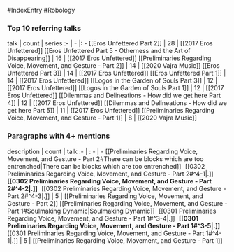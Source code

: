 #IndexEntry #Robology

### Top 10 referring talks
talk | count | series
:- | - |: -
[[Eros Unfettered Part 2]] | 28 | [[2017 Eros Unfettered]]
[[Eros Unfettered Part 5 - Otherness and the Art of Disappearing]] | 16 | [[2017 Eros Unfettered]]
[[Preliminaries Regarding Voice, Movement, and Gesture - Part 2]] | 14 | [[2020 Vajra Music]]
[[Eros Unfettered Part 3]] | 14 | [[2017 Eros Unfettered]]
[[Eros Unfettered Part 1]] | 14 | [[2017 Eros Unfettered]]
[[Logos in the Garden of Souls Part 3]] | 12 | [[2017 Eros Unfettered]]
[[Logos in the Garden of Souls Part 1]] | 12 | [[2017 Eros Unfettered]]
[[Dilemmas and Delineations - How did we get here Part 4]] | 12 | [[2017 Eros Unfettered]]
[[Dilemmas and Delineations - How did we get here Part 5]] | 11 | [[2017 Eros Unfettered]]
[[Preliminaries Regarding Voice, Movement, and Gesture - Part 1]] | 8 | [[2020 Vajra Music]]

### Paragraphs with 4+ mentions
description | count | talk
:- | : - | -
[[Preliminaries Regarding Voice, Movement, and Gesture - Part 2#There can be blocks which are too entrenched\|There can be blocks which are too entrenched]] &nbsp;&nbsp;[[0302 Preliminaries Regarding Voice, Movement, and Gesture - Part 2#^4-1\|.]] &nbsp; **[[0302 Preliminaries Regarding Voice, Movement, and Gesture - Part 2#^4-2\|.]]** &nbsp; [[0302 Preliminaries Regarding Voice, Movement, and Gesture - Part 2#^4-3\|.]] | 5 | [[Preliminaries Regarding Voice, Movement, and Gesture - Part 2]]
[[Preliminaries Regarding Voice, Movement, and Gesture - Part 1#Soulmaking Dynamic\|Soulmaking Dynamic]] &nbsp;&nbsp;[[0301 Preliminaries Regarding Voice, Movement, and Gesture - Part 1#^3-4\|.]] &nbsp; **[[0301 Preliminaries Regarding Voice, Movement, and Gesture - Part 1#^3-5\|.]]** &nbsp; [[0301 Preliminaries Regarding Voice, Movement, and Gesture - Part 1#^4-1\|.]] | 5 | [[Preliminaries Regarding Voice, Movement, and Gesture - Part 1]]

